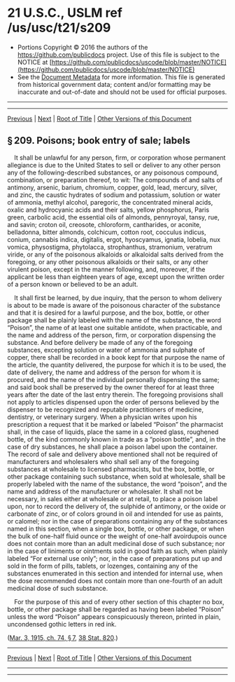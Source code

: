 ---
---

# 21 U.S.C., USLM ref /us/usc/t21/s209

* Portions Copyright © 2016 the authors of the https://github.com/publicdocs project.
  Use of this file is subject to the NOTICE at [https://github.com/publicdocs/uscode/blob/master/NOTICE](https://github.com/publicdocs/uscode/blob/master/NOTICE)
* See the [Document Metadata](././../../../..//README.md) for more information.
  This file is generated from historical government data; content and/or formatting may be inaccurate and out-of-date and should not be used for official purposes.

----------
----------

[Previous](./../../../..//us/usc/t21/ch7/m__us_usc_t21_s208.md) | [Next](./../../../..//us/usc/t21/ch7/m__us_usc_t21_s210.md) | [Root of Title](./../../../../) | [Other Versions of this Document](https://publicdocs.github.io/go/links?ns=uslm&ref=%2Fus%2Fusc%2Ft21%2Fs209)

## § 209. Poisons; book entry of sale; labels

    It shall be unlawful for any person, firm, or corporation whose permanent allegiance is due to the United States to sell or deliver to any other person any of the following-described substances, or any poisonous compound, combination, or preparation thereof, to wit: The compounds of and salts of antimony, arsenic, barium, chromium, copper, gold, lead, mercury, silver, and zinc, the caustic hydrates of sodium and potassium, solution or water of ammonia, methyl alcohol, paregoric, the concentrated mineral acids, oxalic and hydrocyanic acids and their salts, yellow phosphorus, Paris green, carbolic acid, the essential oils of almonds, pennyroyal, tansy, rue, and savin; croton oil, creosote, chloroform, cantharides, or aconite, belladonna, bitter almonds, colchicum, cotton root, cocculus indicus, conium, cannabis indica, digitalis, ergot, hyoscyamus, ignatia, lobelia, nux vomica, physostigma, phytolacca, strophanthus, stramonium, veratrum viride, or any of the poisonous alkaloids or alkaloidal salts derived from the foregoing, or any other poisonous alkaloids or their salts, or any other virulent poison, except in the manner following, and, moreover, if the applicant be less than eighteen years of age, except upon the written order of a person known or believed to be an adult.

    It shall first be learned, by due inquiry, that the person to whom delivery is about to be made is aware of the poisonous character of the substance and that it is desired for a lawful purpose, and the box, bottle, or other package shall be plainly labeled with the name of the substance, the word “Poison”, the name of at least one suitable antidote, when practicable, and the name and address of the person, firm, or corporation dispensing the substance. And before delivery be made of any of the foregoing substances, excepting solution or water of ammonia and sulphate of copper, there shall be recorded in a book kept for that purpose the name of the article, the quantity delivered, the purpose for which it is to be used, the date of delivery, the name and address of the person for whom it is procured, and the name of the individual personally dispensing the same; and said book shall be preserved by the owner thereof for at least three years after the date of the last entry therein. The foregoing provisions shall not apply to articles dispensed upon the order of persons believed by the dispenser to be recognized and reputable practitioners of medicine, dentistry, or veterinary surgery. When a physician writes upon his prescription a request that it be marked or labeled “Poison” the pharmacist shall, in the case of liquids, place the same in a colored glass, roughened bottle, of the kind commonly known in trade as a “poison bottle”, and, in the case of dry substances, he shall place a poison label upon the container. The record of sale and delivery above mentioned shall not be required of manufacturers and wholesalers who shall sell any of the foregoing substances at wholesale to licensed pharmacists, but the box, bottle, or other package containing such substance, when sold at wholesale, shall be properly labeled with the name of the substance, the word “poison”, and the name and address of the manufacturer or wholesaler. It shall not be necessary, in sales either at wholesale or at retail, to place a poison label upon, nor to record the delivery of, the sulphide of antimony, or the oxide or carbonate of zinc, or of colors ground in oil and intended for use as paints, or calomel; nor in the case of preparations containing any of the substances named in this section, when a single box, bottle, or other package, or when the bulk of one-half fluid ounce or the weight of one-half avoirdupois ounce does not contain more than an adult medicinal dose of such substance; nor in the case of liniments or ointments sold in good faith as such, when plainly labeled “For external use only”; nor, in the case of preparations put up and sold in the form of pills, tablets, or lozenges, containing any of the substances enumerated in this section and intended for internal use, when the dose recommended does not contain more than one-fourth of an adult medicinal dose of such substance.

    For the purpose of this and of every other section of this chapter no box, bottle, or other package shall be regarded as having been labeled “Poison” unless the word “Poison” appears conspicuously thereon, printed in plain, uncondensed gothic letters in red ink.

([Mar. 3, 1915, ch. 74, § 7][/us/act/1915-03-03/ch74/s7], [38 Stat. 820][/us/stat/38/820].)

----------

[Previous](./../../../..//us/usc/t21/ch7/m__us_usc_t21_s208.md) | [Next](./../../../..//us/usc/t21/ch7/m__us_usc_t21_s210.md) | [Root of Title](./../../../../) | [Other Versions of this Document](https://publicdocs.github.io/go/links?ns=uslm&ref=%2Fus%2Fusc%2Ft21%2Fs209)

----------
----------

[/us/act/1915-03-03/ch74/s7]: https://publicdocs.github.io/go/links?ns=uslm&ref=%2Fus%2Fact%2F1915-03-03%2Fch74%2Fs7
[/us/stat/38/820]: https://publicdocs.github.io/go/links?ns=uslm&ref=%2Fus%2Fstat%2F38%2F820



